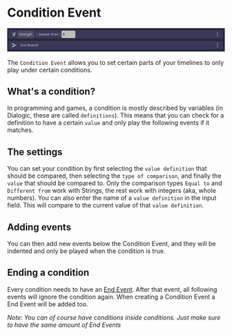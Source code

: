 # Condition Event
![image](./Images/Event_Condition.PNG)

The `Condition Event` allows you to set certain parts of your timelines to only play under certain conditions.

## What's a condition?
In programming and games, a condition is mostly described by variables (in Dialogic, these are called `definitions`).
This means that you can check for a definition to have a certain `value` and only play the following events if it matches.

## The settings
You can set your condition by first selecting the `value definition` that should be compared, then selecting the `type of comparison`, and finally the `value` that should be compared to.
Only the comparison types `Equal to` and `Different from` work with Strings, the rest work with integers (aka, whole numbers).
You can also enter the name of a `value definition` in the input field. This will compare to the current value of that `value definition`. 

## Adding events
You can then add new events below the Condition Event, and they will be indented and only be played when the condition is true.

## Ending a condition
Every condition needs to have an [End Event](./013.md). After that event, all following events will ignore the condition again.
When creating a Condition Event a End Event will be added too.

*Note: You can of course have conditions inside conditions. Just make sure to have the same amount of End Events*